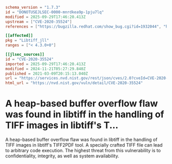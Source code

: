 ```toml
schema_version = "1.7.3"
id = "DONOTUSEJLSEC-0000-mnrdkea9p-1pju7lq"
modified = 2025-09-29T17:46:20.413Z
upstream = ["CVE-2020-35524"]
references = ["https://bugzilla.redhat.com/show_bug.cgi?id=1932044", "https://gitlab.com/libtiff/libtiff/-/merge_requests/159", "https://gitlab.com/rzkn/libtiff/-/commit/7be2e452ddcf6d7abca88f41d3761e6edab72b22", "https://lists.debian.org/debian-lts-announce/2021/06/msg00023.html", "https://lists.fedoraproject.org/archives/list/package-announce%40lists.fedoraproject.org/message/BMHBYFMX3D5VGR6Y3RXTTH3Q4NF4E6IG/", "https://security.gentoo.org/glsa/202104-06", "https://security.netapp.com/advisory/ntap-20210521-0009/", "https://www.debian.org/security/2021/dsa-4869", "https://bugzilla.redhat.com/show_bug.cgi?id=1932044", "https://gitlab.com/libtiff/libtiff/-/merge_requests/159", "https://gitlab.com/rzkn/libtiff/-/commit/7be2e452ddcf6d7abca88f41d3761e6edab72b22", "https://lists.debian.org/debian-lts-announce/2021/06/msg00023.html", "https://lists.fedoraproject.org/archives/list/package-announce%40lists.fedoraproject.org/message/BMHBYFMX3D5VGR6Y3RXTTH3Q4NF4E6IG/", "https://security.gentoo.org/glsa/202104-06", "https://security.netapp.com/advisory/ntap-20210521-0009/", "https://www.debian.org/security/2021/dsa-4869"]

[[affected]]
pkg = "Libtiff_jll"
ranges = ["< 4.3.0+0"]

[[jlsec_sources]]
id = "CVE-2020-35524"
imported = 2025-09-29T17:46:20.413Z
modified = 2024-11-21T05:27:29.840Z
published = 2021-03-09T20:15:13.040Z
url = "https://services.nvd.nist.gov/rest/json/cves/2.0?cveId=CVE-2020-35524"
html_url = "https://nvd.nist.gov/vuln/detail/CVE-2020-35524"
```

# A heap-based buffer overflow flaw was found in libtiff in the handling of TIFF images in libtiff's T...

A heap-based buffer overflow flaw was found in libtiff in the handling of TIFF images in libtiff's TIFF2PDF tool. A specially crafted TIFF file can lead to arbitrary code execution. The highest threat from this vulnerability is to confidentiality, integrity, as well as system availability.

